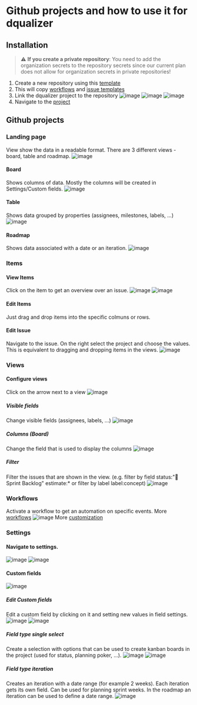 # Github projects and how to use it for dqualizer

## Installation

> ⚠️ **If you create a private repository**: You need to add the organization secrets to the repository secrets since our current plan does not allow for organization secrets in private repositories!

1. Create a new repository using this [template](https://github.com/dqualizer/template)
2. This will copy [workflows](.github/workflows) and [issue templates](.github/ISSUE_TEMPLATE/)
3. Link the dqualizer project to the repository ![image](https://user-images.githubusercontent.com/33718194/221803125-5cfb2a24-4c43-466d-aed6-2714c5d86ad0.png) ![image](https://user-images.githubusercontent.com/33718194/221803202-e07edc2f-f7c8-410e-93aa-c860586d452e.png) ![image](https://user-images.githubusercontent.com/33718194/221803327-b815b93e-00b9-41c9-94c3-2fa741359b83.png)
4. Navigate to the [project](https://github.com/orgs/dqualizer/projects/3)

## Github projects

### Landing page

View show the data in a readable format. There are 3 different views - board, table and roadmap.
![image](https://user-images.githubusercontent.com/33718194/221804258-db07eacb-b424-4548-8368-f5e06ce2198a.png)

#### Board
Shows columns of data. Mostly the columns will be created in Settings/Custom fields.
![image](https://user-images.githubusercontent.com/33718194/221804527-1810bf22-cbac-4b1d-8680-40df2af97fcb.png)

#### Table
Shows data grouped by properties (assignees, milestones, labels, ...)
![image](https://user-images.githubusercontent.com/33718194/221805507-5dd7aec8-0142-4b9f-9454-3b7e7f7a5efa.png)

#### Roadmap
Shows data associated with a date or an iteration.
![image](https://user-images.githubusercontent.com/33718194/221805873-b59e6415-59f9-45a5-aa3e-12ebda88ff5c.png)

### Items

#### View Items
Click on the item to get an overview over an issue.
![image](https://user-images.githubusercontent.com/33718194/221812505-3ca30848-2ccf-4e04-89c6-fca62401edcf.png)
![image](https://user-images.githubusercontent.com/33718194/221812540-fb9513f1-101a-4207-ac0a-62270b63a601.png)

#### Edit Items
Just drag and drop items into the specific colmuns or rows.

#### Edit Issue
Navigate to the issue. On the right select the project and choose the values. This is equivalent to dragging and dropping items in the views.
![image](https://user-images.githubusercontent.com/33718194/221818569-542fd8df-f605-4e24-88e6-453d262b84fc.png)

### Views

#### Configure views
Click on the arrow next to a view
![image](https://user-images.githubusercontent.com/33718194/221807727-9f563d97-ab42-45ad-a151-ece00f4b5875.png)

##### Visible fields
Change visible fields (assignees, labels, ...)
![image](https://user-images.githubusercontent.com/33718194/221807818-e38702c0-ee9c-4d8f-86a3-d0c73c39541f.png)

##### Columns (Board)
Change the field that is used to display the columns
![image](https://user-images.githubusercontent.com/33718194/221807989-e19a02d5-3214-4dde-bc05-c9aad2c66d2a.png)

##### Filter
Filter the issues that are shown in the view. (e.g. filter by field status:"🏃 Sprint Backlog" estimate:* or filter by label label:concept)
![image](https://user-images.githubusercontent.com/33718194/221808582-982835fe-ffc2-40e2-891a-fa8ece289b4b.png)

### Workflows

Activate a workflow to get an automation on specific events. More [workflows](.github/workflows)
![image](https://user-images.githubusercontent.com/33718194/221816769-5cbed6aa-a5fc-4fbe-84ef-97cd3ba63440.png)
More [customization](https://docs.github.com/en/issues/planning-and-tracking-with-projects/automating-your-project/using-the-api-to-manage-projects)

### Settings

#### Navigate to settings.

![image](https://user-images.githubusercontent.com/33718194/221804784-c2ff4a77-2038-43b3-82fd-dcfe4241c41d.png)
![image](https://user-images.githubusercontent.com/33718194/221804890-554078fc-883b-443c-9675-21e7784b8d80.png)

#### Custom fields

![image](https://user-images.githubusercontent.com/33718194/221804936-10ef91e2-2cf0-4459-af7f-e4870e379175.png)

##### Edit Custom fields

Edit a custom field by clicking on it and setting new values in field settings.
![image](https://user-images.githubusercontent.com/33718194/221805084-7371d72b-63a3-4cac-867e-070919e4a7e2.png)
![image](https://user-images.githubusercontent.com/33718194/221805197-6a148b94-3aed-4300-9c74-8a0eab30c8cc.png)

##### Field type single select

Create a selection with options that can be used to create kanban boards in the project (used for status, planning poker, ...).
![image](https://user-images.githubusercontent.com/33718194/221806267-72dac012-2a5d-49e2-ac42-84d99286c598.png)
![image](https://user-images.githubusercontent.com/33718194/221806289-b7406b6c-96e4-4688-9619-a03946f555e0.png)

##### Field type iteration

Creates an iteration with a date range (for example 2 weeks). Each iteration gets its own field. Can be used for planning sprint weeks. In the roadmap an iteration can be used to define a date range.
![image](https://user-images.githubusercontent.com/33718194/221806798-1522c508-9a08-4eec-8afe-610b0feeae50.png)
